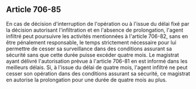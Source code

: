 Article 706-85
----
En cas de décision d'interruption de l'opération ou à l'issue du délai fixé par
la décision autorisant l'infiltration et en l'absence de prolongation, l'agent
infiltré peut poursuivre les activités mentionnées à l'article 706-82, sans en
être pénalement responsable, le temps strictement nécessaire pour lui permettre
de cesser sa surveillance dans des conditions assurant sa sécurité sans que
cette durée puisse excéder quatre mois. Le magistrat ayant délivré
l'autorisation prévue à l'article 706-81 en est informé dans les meilleurs
délais. Si, à l'issue du délai de quatre mois, l'agent infiltré ne peut cesser
son opération dans des conditions assurant sa sécurité, ce magistrat en autorise
la prolongation pour une durée de quatre mois au plus.
